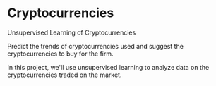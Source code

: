 # Cryptocurrencies
Unsupervised Learning of Cryptocurrencies

Predict the trends of cryptocurrencies used and suggest the cryptocurrencies to buy for the firm.

In this project, we'll use unsupervised learning to analyze data on the cryptocurrencies traded on the market.
